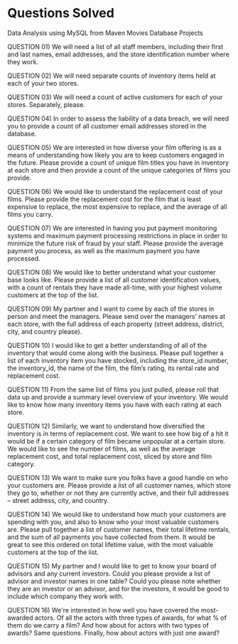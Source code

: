 # Questions Solved
Data Analysis using MySQL from Maven Movies Database Projects

QUESTION 01) We will need a list of all staff members, including their first and last names, email addresses, and the store 
identification number where they work.

QUESTION 02) We will need separate counts of inventory items held at each of your two stores.

QUESTION 03) We will need a count of active customers for each of your stores. Separately, please.

QUESTION 04) In order to assess the liability of a data breach, we will need you to provide a count of all customer email 
addresses stored in the database. 

QUESTION 05) We are interested in how diverse your film offering is as a means of understanding how likely you are to 
keep customers engaged in the future. Please provide a count of unique film titles you have in inventory at 
each store and then provide a count of the unique categories of films you provide.

QUESTION 06) We would like to understand the replacement cost of your films. Please provide the replacement cost for the 
film that is least expensive to replace, the most expensive to replace, and the average of all films you carry. 

QUESTION 07) We are interested in having you put payment monitoring systems and maximum payment processing 
restrictions in place in order to minimize the future risk of fraud by your staff. Please provide the average 
payment you process, as well as the maximum payment you have processed.

QUESTION 08) We would like to better understand what your customer base looks like. Please provide a list of all customer 
identification values, with a count of rentals they have made all-time, with your highest volume customers at 
the top of the list.

QUESTION 09) My partner and I want to come by each of the stores in person and meet the managers. Please send over 
the managers’ names at each store, with the full address of each property (street address, district, city, and 
country please).

QUESTION 10) I would like to get a better understanding of all of the inventory that would come along with the business. 
Please pull together a list of each inventory item you have stocked, including the store_id number, the 
inventory_id, the name of the film, the film’s rating, its rental rate and replacement cost. 

QUESTION 11) From the same list of films you just pulled, please roll that data up and provide a summary level overview of 
your inventory. We would like to know how many inventory items you have with each rating at each store.

QUESTION 12) Similarly, we want to understand how diversified the inventory is in terms of replacement cost. We want to 
see how big of a hit it would be if a certain category of film became unpopular at a certain store.
We would like to see the number of films, as well as the average replacement cost, and total replacement 
cost, sliced by store and film category. 

QUESTION 13) We want to make sure you folks have a good handle on who your customers are. Please provide a list 
of all customer names, which store they go to, whether or not they are currently active, and their full 
addresses – street address, city, and country.

QUESTION 14) We would like to understand how much your customers are spending with you, and also to know who your 
most valuable customers are. Please pull together a list of customer names, their total lifetime rentals, and the 
sum of all payments you have collected from them. It would be great to see this ordered on total lifetime value, 
with the most valuable customers at the top of the list.

QUESTION 15) My partner and I would like to get to know your board of advisors and any current investors. Could you 
please provide a list of advisor and investor names in one table? Could you please note whether they are an 
investor or an advisor, and for the investors, it would be good to include which company they work with.

QUESTION 16) We're interested in how well you have covered the most-awarded actors. Of all the actors with three types of 
awards, for what % of them do we carry a film? And how about for actors with two types of awards? Same 
questions. Finally, how about actors with just one award?
